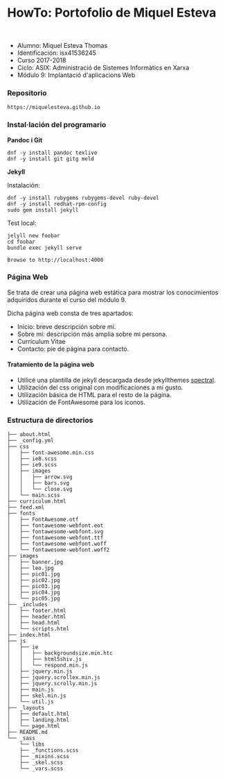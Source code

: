 # HowTo: Portofolio de Miquel Esteva
<br/>

* Alumno: Miquel Esteva Thomas
* Identificación: isx41536245
* Curso 2017-2018
* Ciclo: ASIX: Administració de Sistemes Informàtics en Xarxa
* Módulo 9: Implantació d'aplicacions Web

### Repositorio

	https://miquelesteva.github.io
	
	
### Instal·lación del programario

**Pandoc i Git**

	dnf -y install pandoc texlive
	dnf -y install git gitg meld
	
**Jekyll**

Instalación: 

	dnf -y install rubygems rubygems-devel ruby-devel
	dnf -y install redhat-rpm-config
	sudo gem install jekyll

Test local: 

	jelyll new foobar
	cd foobar
	bundle exec jekyll serve
	
	Browse to http://localhost:4000
	
### Página Web

Se trata de crear una página web estática para mostrar los conocimientos adquiridos durante el curso del módulo 9. 

Dicha página web consta de tres apartados: 

* Inicio: breve descripción sobre mí. 
* Sobre mí: descripción más amplia sobre mi persona. 
* Currículum Vitae
* Contacto: pie de página para contacto. 

#### Tratamiento de la página web

* Utilicé una plantilla de jekyll descargada desde jekyllthemes [spectral](http://jekyllthemes.org/themes/spectral/). 
* Utilización del css original con modificaciones a mi gusto. 
* Utilización básica de HTML para el resto de la página. 
* Utilización de FontAwesome para los iconos. 

### Estructura de directorios

	├── about.html
	├── _config.yml
	├── css
	│   ├── font-awesome.min.css
	│   ├── ie8.scss
	│   ├── ie9.scss
	│   ├── images
	│   │   ├── arrow.svg
	│   │   ├── bars.svg
	│   │   └── close.svg
	│   └── main.scss
	├── curriculum.html
	├── feed.xml
	├── fonts
	│   ├── FontAwesome.otf
	│   ├── fontawesome-webfont.eot
	│   ├── fontawesome-webfont.svg
	│   ├── fontawesome-webfont.ttf
	│   ├── fontawesome-webfont.woff
	│   └── fontawesome-webfont.woff2
	├── images
	│   ├── banner.jpg
	│   ├── leo.jpg
	│   ├── pic01.jpg
	│   ├── pic02.jpg
	│   ├── pic03.jpg
	│   ├── pic04.jpg
	│   └── pic05.jpg
	├── _includes
	│   ├── footer.html
	│   ├── header.html
	│   ├── head.html
	│   └── scripts.html
	├── index.html
	├── js
	│   ├── ie
	│   │   ├── backgroundsize.min.htc
	│   │   ├── html5shiv.js
	│   │   └── respond.min.js
	│   ├── jquery.min.js
	│   ├── jquery.scrollex.min.js
	│   ├── jquery.scrolly.min.js
	│   ├── main.js
	│   ├── skel.min.js
	│   └── util.js
	├── _layouts
	│   ├── default.html
	│   ├── landing.html
	│   └── page.html
	├── README.md
	└── _sass
	    └── libs
		├── _functions.scss
		├── _mixins.scss
		├── _skel.scss
		└── _vars.scss







